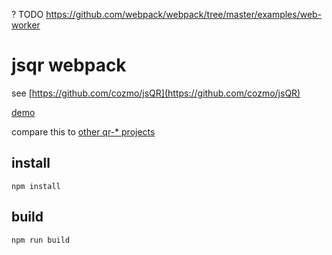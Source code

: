 ? TODO
https://github.com/webpack/webpack/tree/master/examples/web-worker

# jsqr webpack

see [https://github.com/cozmo/jsQR](https://github.com/cozmo/jsQR)

[demo](https://avergnaud.github.io/qr-webpack/index.html)

compare this to [other qr-* projects](https://github.com/avergnaud?utf8=%E2%9C%93&tab=repositories&q=qr)

## install

`npm install`

## build

`npm run build`